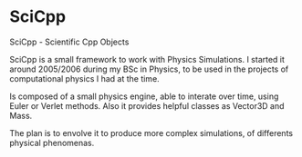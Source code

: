 # SciCpp
SciCpp - Scientific Cpp Objects

SciCpp is a small framework to work with Physics Simulations. I started it around 2005/2006 during my BSc in Physics, to be used in the projects of computational physics I had at the time.

Is composed of a small physics engine, able to interate over time, using Euler or Verlet methods. Also it provides helpful classes as Vector3D and Mass.

The plan is to envolve it to produce more complex simulations, of differents physical phenomenas.
